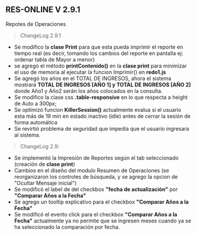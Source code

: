 ## RES-ONLINE V 2.9.1
Repotes de Operaciones

>ChangeLog 2.9.1

* Se modifico la **clase Print** para que esta pueda imprimir el reporte en tiempo real (es decir, tomando los cambios del reporte en pantalla ej: ordenar tabla de Mayor a menor)
* se agregó el método **printContenido()** en la **clase print** para minimizar el uso de memoria al ejecutar la funcion Imprimir() en **redo1.js**
* Se agregó los años en el TOTAL DE INGRESOS, ahora el sistema mostrará **TOTAL DE INGRESOS [AÑO 1] y TOTAL DE INGRESOS [AÑO 2]** donde Año1 y Año2 serán los años colocados en la consulta.
* Se modifico la clase css **.table-responsive** en lo que respecta a height de Auto a 300px;
* Se optimizó funcion **KillerSession()** actualmente evalua si el usuario esta más de 19 min en estado inactivo (idle) antes de cerrar la sesión de forma automática
* Se revirtió problema de seguridad que impedía que el usuario ingresara al sistema.

>ChangeLog 2.9:

* Se implementó la Impresión de Reportes según el tab seleccionado (creación de **clase print**)
* Cambios en el diseño del modulo Resumen de Operaciones (se reorganizaron los controles de búsqueda, y se agrego la opcion de "Ocultar Mensaje inicial")
* Se modificó el label de del checkbox **"fecha de actualización"** por **"Comparar Años a la Fecha"**
* Se agrego un tooltip explicativo para el checkbox **"Comparar Años a la Fecha"**
* Se modificó el evento click para el checkbox **"Comparar Años a la Fecha"** actualmente ya no permite que se ingresen meses cuando ya se ha seleccionado la comparación por fecha.
